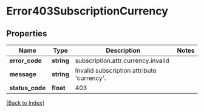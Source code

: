 # Error403SubscriptionCurrency

## Properties

Name | Type | Description | Notes
------------ | ------------- | ------------- | -------------
**error_code** | **string** | subscription.attr.currency.invalid |
**message** | **string** | Invalid subscription attribute 'currency'. |
**status_code** | **float** | 403 |

[[Back to Index]](../index.md)
